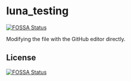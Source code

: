 # luna_testing
[![FOSSA Status](https://app.fossa.io/api/projects/git%2Bhttps%3A%2F%2Fgithub.com%2Fsofrod%2Fodyss.svg?type=shield)](https://app.fossa.io/projects/git%2Bhttps%3A%2F%2Fgithub.com%2Fsofrod%2Fodyss?ref=badge_shield)


Modifying the file with the GitHub editor directly.


## License
[![FOSSA Status](https://app.fossa.io/api/projects/git%2Bhttps%3A%2F%2Fgithub.com%2Fsofrod%2Fodyss.svg?type=large)](https://app.fossa.io/projects/git%2Bhttps%3A%2F%2Fgithub.com%2Fsofrod%2Fodyss?ref=badge_large)